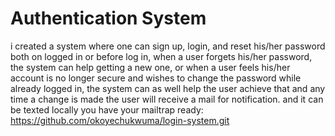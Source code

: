 # Authentication System
i created a system where one can sign up, login, and reset his/her password both on logged in or before log in,
when a user forgets his/her password, the system can help getting a new one, or when a user feels his/her account is no longer secure
and wishes to change the password while already logged in, the system can as well help the user achieve that and any time a change
is made the user will receive a mail for notification.
and it can be texted locally you have your mailtrap ready: https://github.com/okoyechukwuma/login-system.git

